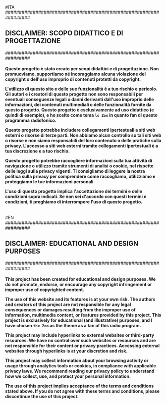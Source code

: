 #ITA<br>
\#\#\#\#\#\#\#\#\#\#\#\#\#\#\#\#\#\#\#\#\#\#\#\#\#\#\#\#\#\#\#\#\#\#\#\#\#\#\#\#\#\#\#\#\#\#\#\#\#\#\#\#\#\#\#\#\#\#\#\#\#\#\#\#\#<br>
       <h2>DISCLAIMER: SCOPO DIDATTICO E DI PROGETTAZIONE</h2>
\#\#\#\#\#\#\#\#\#\#\#\#\#\#\#\#\#\#\#\#\#\#\#\#\#\#\#\#\#\#\#\#\#\#\#\#\#\#\#\#\#\#\#\#\#\#\#\#\#\#\#\#\#\#\#\#\#\#\#\#\#\#\#\#\#
<br>
<br>
<b>
Questo progetto è stato creato per scopi didattici e di progettazione. Non promuoviamo, supportiamo né incoraggiamo alcuna violazione del copyright o dell'uso improprio di contenuti protetti da copyright.

L'utilizzo di questo sito e delle sue funzionalità è a tuo rischio e pericolo. Gli autori e i creatori di questo progetto non sono responsabili per eventuali conseguenze legali o danni derivanti dall'uso improprio delle informazioni, dei contenuti multimediali o delle funzionalità fornite da questo progetto.
Questo progetto è esclusivamente ad uso didattico (e quindi di esempio), e ho scelto come tema ```lo Zoo``` in quanto fan di questo programma radiofonico. 

Questo progetto potrebbe includere collegamenti ipertestuali a siti web esterni o risorse di terze parti. Non abbiamo alcun controllo su tali siti web o risorse e non siamo responsabili del loro contenuto o delle pratiche sulla privacy. L'accesso a siti web esterni tramite collegamenti ipertestuali è a tua discrezione e a tuo rischio.

Questo progetto potrebbe raccogliere informazioni sulla tua attività di navigazione o utilizzo tramite strumenti di analisi o cookie, nel rispetto delle leggi sulla privacy vigenti. Ti consigliamo di leggere la nostra politica sulla privacy per comprendere come raccogliamo, utilizziamo e proteggiamo le tue informazioni personali.

L'uso di questo progetto implica l'accettazione dei termini e delle condizioni sopra indicati. Se non sei d'accordo con questi termini e condizioni, ti preghiamo di interrompere l'uso di questo progetto.
</b>
<br>
<br>
<br>
#EN<br>
\#\#\#\#\#\#\#\#\#\#\#\#\#\#\#\#\#\#\#\#\#\#\#\#\#\#\#\#\#\#\#\#\#\#\#\#\#\#\#\#\#\#\#\#\#\#\#\#\#\#\#\#\#\#\#\#\#\#\#\#\#\#\#\#\#<br>
       <h2>DISCLAIMER: EDUCATIONAL AND DESIGN PURPOSES</h2>
\#\#\#\#\#\#\#\#\#\#\#\#\#\#\#\#\#\#\#\#\#\#\#\#\#\#\#\#\#\#\#\#\#\#\#\#\#\#\#\#\#\#\#\#\#\#\#\#\#\#\#\#\#\#\#\#\#\#\#\#\#\#\#\#\#
<br>
<br>
<b>
This project has been created for educational and design purposes. We do not promote, endorse, or encourage any copyright infringement or improper use of copyrighted content.

The use of this website and its features is at your own risk. The authors and creators of this project are not responsible for any legal consequences or damages resulting from the improper use of information, multimedia content, or features provided by this project.
This project is exclusively for educational (and illustrative) purposes, and I have chosen ```the Zoo``` as the theme as a fan of this radio program.

This project may include hyperlinks to external websites or third-party resources. We have no control over such websites or resources and are not responsible for their content or privacy practices. Accessing external websites through hyperlinks is at your discretion and risk.

This project may collect information about your browsing activity or usage through analytics tools or cookies, in compliance with applicable privacy laws. We recommend reading our privacy policy to understand how we collect, use, and protect your personal information.

The use of this project implies acceptance of the terms and conditions stated above. If you do not agree with these terms and conditions, please discontinue the use of this project.
</b>
